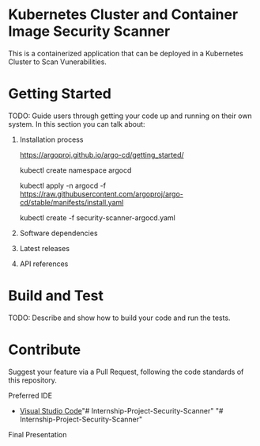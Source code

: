 # Kubernetes Cluster and Container Image Security Scanner
This is a containerized application that can be deployed in a Kubernetes Cluster to Scan Vunerabilities.

# Getting Started
TODO: Guide users through getting your code up and running on their own system. In this section you can talk about:
1.	Installation process

    https://argoproj.github.io/argo-cd/getting_started/

    kubectl create namespace argocd

    kubectl apply -n argocd -f https://raw.githubusercontent.com/argoproj/argo-cd/stable/manifests/install.yaml

    kubectl create -f security-scanner-argocd.yaml

2.	Software dependencies
3.	Latest releases
4.	API references

# Build and Test
TODO: Describe and show how to build your code and run the tests. 

# Contribute
Suggest your feature via a Pull Request, following the code standards of this repository.

Preferred IDE
- [Visual Studio Code](https://code.visualstudio.com/download)"# Internship-Project-Security-Scanner" 
"# Internship-Project-Security-Scanner" 

Final Presentation
